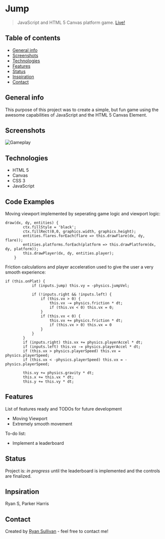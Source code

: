 # Jump
> JavaScript and HTML 5 Canvas platform game. [Live!](https://rysllvn.github.io/jump/)

## Table of contents
* [General info](#general-info)
* [Screenshots](#screenshots)
* [Technologies](#technologies)
* [Features](#features)
* [Status](#status)
* [Inspiration](#inspiration)
* [Contact](#contact)

## General info
This purpose of this project was to create a simple, but fun game using the awesome capabilities of JavaScript and the HTML 5 Canvas Element.

## Screenshots
![Gameplay](./screenshots/jump-gameplay.gif)

## Technologies
* HTML 5
* Canvas
* CSS 3
* JavaScript

## Code Examples
Moving viewport implemented by seperating game logic and viewport logic:
```
draw(dx, dy, entities) {
        ctx.fillStyle = 'black';
        ctx.fillRect(0,0, graphics.width, graphics.height);
        entities.flares.forEach(flare => this.drawFlare(dx, dy, flare));
        entities.platforms.forEach(platform => this.drawPlatform(dx, dy, platform));
        this.drawPlayer(dx, dy, entities.player);
    }
```

Friction calculations and player acceleration used to give the user a very smooth experience:
```
if (this.onPlat) {
            if (inputs.jump) this.vy = -physics.jumpVel;

            if (!inputs.right && !inputs.left) {
                if (this.vx > 0) {
                    this.vx -= physics.friction * dt;
                    if (this.vx < 0) this.vx = 0;
                }
                if (this.vx < 0) {
                    this.vx += physics.friction * dt;
                    if (this.vx > 0) this.vx = 0
                }
            }
        }
        if (inputs.right) this.vx += physics.playerAccel * dt;
        if (inputs.left) this.vx -= physics.playerAccel * dt;
        if (this.vx > physics.playerSpeed) this.vx = physics.playerSpeed;
        if (this.vx < -physics.playerSpeed) this.vx = -physics.playerSpeed;

        this.vy += physics.gravity * dt;
        this.x += this.vx * dt;
        this.y += this.vy * dt;
```

## Features
List of features ready and TODOs for future development
* Moving Viewport
* Extremely smooth movement

To-do list:
* Implement a leaderboard

## Status
Project is: _in progress_ until the leaderboard is implemented and the controls are finalized.

## Inpsiration
Ryan S, Parker Harris

## Contact
Created by [Ryan Sullivan](https://www.linkedin.com/in/ryan-sullivan-32080223/) - feel free to contact me!
